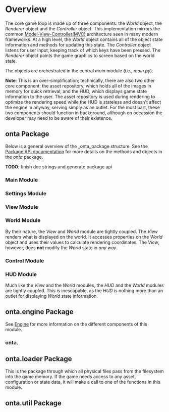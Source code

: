 
# Overview

The core game loop is made up of three components: the _World_ object, the _Renderer_ object and the _Controller_ object. This implementation mirrors the common [Model-View-Controller(MVC)]() architecture seen in many modern frameworks. At a high level, the _World_ object contains all of the object state information and methods for updating this state. The _Controller_ object listens for user input, keeping track of which keys have been pressed. The _Renderer_ object paints the game graphics to screen based on the world state.

The objects are orchestrated in the central _main_ module (i.e., _main.py_).

**Note**: This is an over-simplification; technically, there are also two other core component: the asset repository, which holds all of the images in memory for quick retrieval, and the HUD, which displays game state information to the user. The asset repository is used during rendering to optimize the rendering speed while the HUD is stateless and doesn't affect the engine in anyway, serving simply as an outlet. For the most part, these two components should function in background, although on occassion the developer may need to be aware of their existence. 

## onta Package

Below is a general overview of the _onta_package structure. See the [Package API documentation]() for more details on the methods and objects in the _onta_ package.

**TODO**: finish doc strings and generate package api

### Main Module

### Settings Module

### View Module


### World Module

By their nature, the _View_ and _World_ module are tightly coupled. The _View_ renders what is displayed on the world. It accesses properties on the _World_ object and uses their values to calculate rendering coordinates. The _View_, however, does **not** modify the _World_ state in _any way_.

### Control Module

### HUD Module

Much like the _View_ and the _World_ modules, the _HUD_ and the _World_ modules are tightly coupled. This is inescapable, as the _HUD_ is nothing more than an outlet for displaying _World_ state information.

## onta.engine Package 

See [Engine](./ENGINE.md) for more information on the different components of this module.

### onta.
## onta.loader Package

This is the package through which all physical files pass from the filesystem into the game memory. If the game needs access to any asset, configuration or state data, it will make a call to one of the functions in this module.

## onta.util Package
